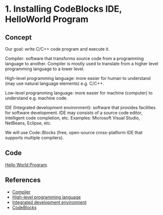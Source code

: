 # 1. Installing CodeBlocks IDE, HelloWorld Program

## Concept

Our goal: write C/C++ code program and execute it.

Compiler: software that transforms source code from a programming language to another.
Compiler is mostly used to translate from a higher level programming language to a lower level.

High-level programming language: more easier for human to understand (may use natural language elements) e.g. C/C++.

Low-level programming language: more easier for machine (computer) to understand e.g. machine code.

IDE (Integrated development environment):  software that provides facilities for software development. IDE may consists of a source code editor, intelligent code completion, etc. Examples: Microsoft Visual Studio, NetBeans, Eclipse, etc.

We will use Code::Blocks (free, open-source cross-platform IDE that supports multiple compilers).


## Code
[Hello World Program](hello-world.cpp).
## References
*  [Compiler](https://en.wikipedia.org/wiki/Compiler)
*  [High-level programming language](https://en.wikipedia.org/wiki/High-level_programming_language)
*  [Integrated development environment](https://en.wikipedia.org/wiki/Integrated_development_environment)
*  [CodeBlocks](https://en.wikipedia.org/wiki/Code::Blocks)
